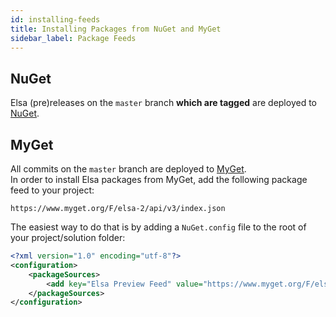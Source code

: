 ```yaml
---
id: installing-feeds
title: Installing Packages from NuGet and MyGet
sidebar_label: Package Feeds 
---
```


## NuGet
Elsa (pre)releases on the `master` branch **which are tagged** are deployed to [NuGet](https://www.nuget.org/packages/elsa/).

## MyGet
All commits on the `master` branch are deployed to [MyGet](https://www.myget.org/gallery/elsa-2).  
In order to install Elsa packages from MyGet, add the following package feed to your project:

`https://www.myget.org/F/elsa-2/api/v3/index.json`

The easiest way to do that is by adding a `NuGet.config` file to the root of your project/solution folder:

```xml
<?xml version="1.0" encoding="utf-8"?>
<configuration>
    <packageSources>
        <add key="Elsa Preview Feed" value="https://www.myget.org/F/elsa-2/api/v3/index.json" />
    </packageSources>
</configuration>
```